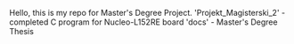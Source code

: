Hello, this is my repo for Master's Degree Project.
'Projekt_Magisterski_2' - completed C program for Nucleo-L152RE board
'docs' - Master's Degree Thesis
